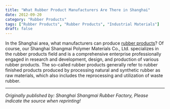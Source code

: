 ```yaml
---
title: "What Rubber Product Manufacturers Are There in Shanghai"
date: 2012-09-20
category: "Rubber Products"
tags: ["Rubber Products", "Rubber Products", "Industrial Materials"]
draft: false
---
```


In the Shanghai area, what manufacturers can produce [rubber products](http://www.smpolymer.com/xiangjiaozhipin/)? Of course, our Shanghai Shangmai Polymer Materials Co., Ltd. specializes in the rubber products field and is a comprehensive enterprise professionally engaged in research and development, design, and production of various rubber products. The so-called rubber products generally refer to rubber finished products produced by processing natural and synthetic rubber as raw materials, which also includes the reprocessing and utilization of waste rubber.

---

*Originally published by: Shanghai Shangmai Rubber Factory, Please indicate the source when reprinting!*
